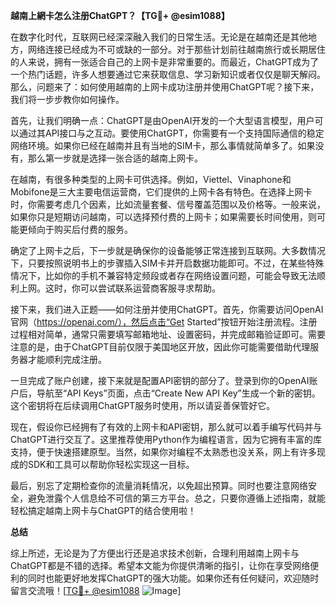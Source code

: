 **越南上網卡怎么注册ChatGPT？【TG💪+ @esim1088】**

在数字化时代，互联网已经深深融入我们的日常生活。无论是在越南还是其他地方，网络连接已经成为不可或缺的一部分。对于那些计划前往越南旅行或长期居住的人来说，拥有一张适合自己的上网卡是非常重要的。而最近，ChatGPT成为了一个热门话题，许多人想要通过它来获取信息、学习新知识或者仅仅是聊天解闷。那么，问题来了：如何使用越南的上网卡成功注册并使用ChatGPT呢？接下来，我们将一步步教你如何操作。

首先，让我们明确一点：ChatGPT是由OpenAI开发的一个大型语言模型，用户可以通过其API接口与之互动。要使用ChatGPT，你需要有一个支持国际通信的稳定网络环境。如果你已经在越南并且有当地的SIM卡，那么事情就简单多了。如果没有，那么第一步就是选择一张合适的越南上网卡。

在越南，有很多种类型的上网卡可供选择。例如，Viettel、Vinaphone和Mobifone是三大主要电信运营商，它们提供的上网卡各有特色。在选择上网卡时，你需要考虑几个因素，比如流量套餐、信号覆盖范围以及价格等。一般来说，如果你只是短期访问越南，可以选择预付费的上网卡；如果需要长时间使用，则可能更倾向于购买后付费的服务。

确定了上网卡之后，下一步就是确保你的设备能够正常连接到互联网。大多数情况下，只要按照说明书上的步骤插入SIM卡并开启数据功能即可。不过，在某些特殊情况下，比如你的手机不兼容特定频段或者存在网络设置问题，可能会导致无法顺利上网。这时，你可以尝试联系运营商客服寻求帮助。

接下来，我们进入正题——如何注册并使用ChatGPT。首先，你需要访问OpenAI官网（https://openai.com/），然后点击“Get Started”按钮开始注册流程。注册过程相对简单，通常只需要填写邮箱地址、设置密码，并完成邮箱验证即可。需要注意的是，由于ChatGPT目前仅限于美国地区开放，因此你可能需要借助代理服务器才能顺利完成注册。

一旦完成了账户创建，接下来就是配置API密钥的部分了。登录到你的OpenAI账户后，导航至“API Keys”页面，点击“Create New API Key”生成一个新的密钥。这个密钥将在后续调用ChatGPT服务时使用，所以请妥善保管好它。

现在，假设你已经拥有了有效的上网卡和API密钥，那么就可以着手编写代码并与ChatGPT进行交互了。这里推荐使用Python作为编程语言，因为它拥有丰富的库支持，便于快速搭建原型。当然，如果你对编程不太熟悉也没关系，网上有许多现成的SDK和工具可以帮助你轻松实现这一目标。

最后，别忘了定期检查你的流量消耗情况，以免超出预算。同时也要注意网络安全，避免泄露个人信息给不可信的第三方平台。总之，只要你遵循上述指南，就能轻松搞定越南上网卡与ChatGPT的结合使用啦！

**总结**

综上所述，无论是为了方便出行还是追求技术创新，合理利用越南上网卡与ChatGPT都是不错的选择。希望本文能为你提供清晰的指引，让你在享受网络便利的同时也能更好地发挥ChatGPT的强大功能。如果你还有任何疑问，欢迎随时留言交流哦！[[TG💪+ @esim1088](https://t.me/s/esim1088) ![Image](https://i.postimg.cc/4NQfJmqS/Snipaste-2025-05-13-00-14-12.png)]